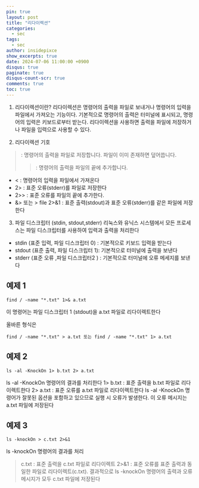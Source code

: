 ```yaml
---
pin: true
layout: post
title: "리다이렉션"
categories:
  - sec
tags:
  - sec
author: insidepixce
show_excerpts: true
date: 2024-07-06 11:00:00 +0900
disqus: true
paginate: true
disqus-count-scr: true
comments: true
toc: true
---
```


1. 리다이렉션이란? 
리다이렉션은 명령어의 출력을 파일로 보내거나 명령어의 입력을 파일에서 가져오는 기능이다. 기본적으로 명령어의 출력은 터미널에 표시되고, 명령어의 입력은 키보드로부터 받는다. 리다이렉션을 사용하면 출력을 파일에 저장하거나 파일을 입력으로 사용할 수 있다. 

2. 리다이렉션 기호
> : 명령어의 출력을 파일로 저장합니다. 파일이 이미 존재하면 덮어씁니다.
>> : 명령어의 출력을 파일의 끝에 추가합니다.
- < : 명령어의 입력을 파일에서 가져온다
- 2> : 표준 오류(stderr)를 파일로 저장한다
- 2>> : 표준 오류를 파일의 끝에 추가한다.
- &> 또는 > file 2>&1 : 표준 출력(stdout)과 표준 오류(stderr)를 같은 파일에 저장한다

3. 파일 디스크립터 (stdin, stdout,stderr)
리눅스와 유닉스 시스템에서 모든 프로세스는 파일 디스크립터를 사용하여 입력과 출력을 처리한다 

- stdin (표준 입력, 파일 디스크립터 0) : 기본적으로 키보드 입력을 받는다 
- stdout (표준 출력, 파일 디스크립터 1): 기본적으로 터미널에 출력을 보낸다
- stderr (표준 오류 ,파일 디스크립터2 ) : 기본적으로 터미널에 오류 메세지를 보낸다 


## 예제 1
```
find / -name "*.txt" 1>& a.txt
```
이 명령어는 파일 디스크립터 1 (stdout)을 a.txt 파일로 리다이렉트한다


올바른 형식은
 ```
find / -name "*.txt" > a.txt 또는 find / -name "*.txt" 1> a.txt
```

## 예제 2
```
ls -al -KnockOn 1> b.txt 2> a.txt
```
ls -al -KnockOn 명령어의 결과를 처리한다
1> b.txt : 표준 출력을 b.txt 파일로 리다이렉트한다
2> a.txt : 표준 오류를 a.txt 파일로 리다이렉트한다
ls -al -KnockOn 명령어가 잘못된 옵션을 포함하고 있으므로 실행 시 오류가 발생한다. 이 오류 메시지는 a.txt 파일에 저장된다

## 예제 3
```
ls -knockOn > c.txt 2>&1
```
ls -knockOn 명령어의 결과를 처리
> c.txt : 표준 출력을 c.txt 파일로 리다이렉트
2>&1 : 표준 오류를 표준 출력과 동일한 파일로 리다이렉트(c.txt).
결과적으로 ls -knockOn 명령어의 출력과 오류 메시지가 모두 c.txt 파일에 저장된다
